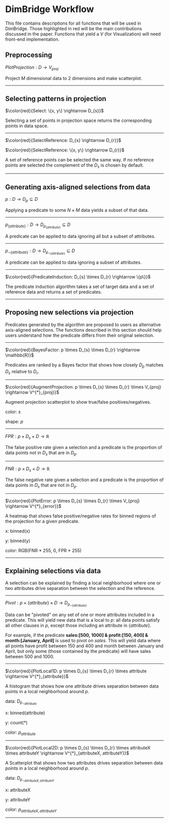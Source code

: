 # DimBridge Workflow

This file contains descriptions for all functions that will be used in DimBridge. Those highlighted in red will be the main contributions discussed in the paper. Functions that yield a $V$ (for Visualization) will need front-end implementation.

## Preprocessing

$PlotProjection: D \rightarrow V_{proj}$

Project $M$ dimensional data to 2 dimensions and make scatterplot.
___

## Selecting patterns in projection

$\color{red}{Select: \{x, y\} \rightarrow D_{s}}$

Selecting a set of points in projection space returns the corresponding points in data space.
___

$\color{red}{SelectReference: D_{s} \rightarrow D_{r}}$

$\color{red}{SelectReference: \{x, y\} \rightarrow D_{r}}$

A set of reference points can be selected the same way. If no reference points are selected the complement of the $D_{s}$ is chosen by default.
___

## Generating axis-aligned selections from data

$p: D \rightarrow D_{p} \subseteq D$

Applying a predicate to some $N \times M$ data yields a subset of that data.

___

$p_{\{attribute\}}: D \rightarrow D_{p_{\{attribute\}}} \subseteq D$

A predicate can be applied to data ignoring all but a subset of attributes.

___

$p_{\neg \{attribute\}}: D \rightarrow D_{p_{\neg \{attribute\}}} \subseteq D$

A predicate can be applied to data ignoring a subset of attributes.
___

$\color{red}{PredicateInduction: D_{s} \times D_{r} \rightarrow \{p\}}$

The predicate induction algorithm takes a set of target data and a set of reference data and returns a set of predicates.
___

## Proposing new selections via projection

Predicates generated by the algorithm are proposed to users as alternative axis-aligned selections. The functions described in this section should help users understand how the predicate differs from their original selection.

___
$\color{red}{BayesFactor: p \times D_{s} \times D_{r} \rightarrow \mathbb{R}}$

Predicates are ranked by a Bayes factor that shows how closely $D_{p}$ matches $D_{s}$ relative to $D_{r}$.
___

$\color{red}{AugmentProjection: p \times D_{s} \times D_{r} \times V_{proj} \rightarrow V^{*}_{proj}}$

Augment projection scatterplot to show true/false positives/negatives.

color: $s$

shape: $p$
___

$FPR: p \times D_{s} \times D \rightarrow \mathbb{R}$

The false positive rate given a selection and a predicate is the proportion of data points not in $D_{s}$ that are in $D_{p}$.
___

$FNR: p \times D_{s} \times D \rightarrow \mathbb{R}$

The false negative rate given a selection and a predicate is the proportion of data points in $D_{s}$ that are not in $D_{p}$.
___

$\color{red}{PlotError: p \times D_{s} \times D_{r} \times V_{proj} \rightarrow V^{*}_{error}}$

A heatmap that shows false positive/negative rates for binned regions of the projection for a given predicate. 

x: binned(x)

y: binned(y)

color: RGB(FNR * 255, 0, FPR * 255)
___

## Explaining selections via data

A selection can be explained by finding a local neighborhood where one or two attributes drive separation between the selection and the reference.

___

$Pivot: p \times \{attribute\} \times D \rightarrow D_{p_{\neg \{attribute\}}}$

Data can be "pivoted" on any set of one or more attributes included in a predicate. This will yield new data that is a local to $p$: all data points satisfy all other clauses in $p$, except those including an attribute in $\{attribute\}$.

For example, if the predicate **sales:[500, 1000] & profit:[150, 400] & month:[January, April]** is used to pivot on $sales$. This will yield data where all points have profit between 150 and 400 and month between January and April, but only some (those contained by the predicate) will have sales between 500 and 1000.
___

$\color{red}{PlotLocal1D: p \times D_{s} \times D_{r} \times attribute \rightarrow V^{*}_{attribute}}$

A histogram that shows how one attribute drives separation between data points in a local neighborhood around $p$.

data: $D_{p_{\neg attribute}}$

x: binned(attribute)

y: count(*)

color: $p_{attribute}$
___

$\color{red}{PlotLocal2D: p \times D_{s} \times D_{r} \times attributeX \times attributeY \rightarrow V^{*}_{attributeX, attributeY}}$

A Scatterplot that shows how two attributes drives separation between data points in a local neighborhood around $p$.

data: $D_{p_{\neg attributeX, attributeY}}$

x: attributeX

y: attributeY

color: $p_{attributeX, attributeY}$
___